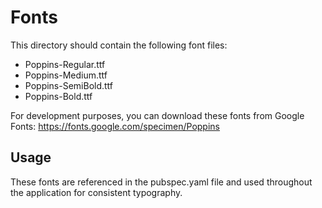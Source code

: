 # Fonts

This directory should contain the following font files:
- Poppins-Regular.ttf
- Poppins-Medium.ttf
- Poppins-SemiBold.ttf
- Poppins-Bold.ttf

For development purposes, you can download these fonts from Google Fonts:
https://fonts.google.com/specimen/Poppins

## Usage
These fonts are referenced in the pubspec.yaml file and used throughout the application for consistent typography. 